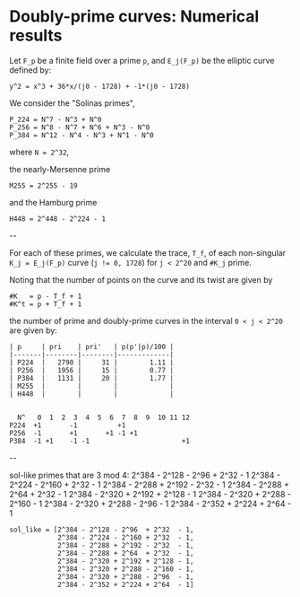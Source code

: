 # Doubly-prime curves: Numerical results

Let `F_p` be a finite field over a prime `p`, and
`E_j(F_p)` be the elliptic curve defined by:

    y^2 = x^3 + 36*x/(j0 - 1728) + -1*(j0 - 1728)

We consider the "Solinas primes",

    P_224 = N^7 - N^3 + N^0
    P_256 = N^8 - N^7 + N^6 + N^3 - N^0
    P_384 = N^12 - N^4 - N^3 + N^1 - N^0

where `N = 2^32`,

the nearly-Mersenne prime

    M255 = 2^255 - 19

and the Hamburg prime

    H448 = 2^448 - 2^224 - 1

--

For each of these primes, we calculate the trace, `T_f`,
of each non-singular `K_j = E_j(F_p)` curve
(`j != 0, 1728`) for `j < 2^20` and `#K_j`
prime.

Noting that the number of points on the curve and 
its twist are given by

    #K   = p - T_f + 1
    #K^t = p + T_f + 1

the number of prime and doubly-prime curves in the
interval `0 < j < 2^20` are given by:

    | p     | pri    | pri'   | p(p'|p)/100 | 
    |-------|--------|--------|-------------|
    | P224  |   2790 |     31 |        1.11 |
    | P256  |   1956 |     15 |        0.77 |
    | P384  |   1131 |     20 |        1.77 |
    | M255  |        |        |             |
    | H448  |        |        |             |


      N^   0  1  2  3  4  5  6  7  8  9  10 11 12
    P224  +1       -1          +1
    P256  -1       +1       +1 -1 +1
    P384  -1 +1    -1 -1                       +1


--

sol-like primes that are 3 mod 4:
2^384 - 2^128 - 2^96  + 2^32  - 1
2^384 - 2^224 - 2^160 + 2^32  - 1
2^384 - 2^288 + 2^192 - 2^32  - 1
2^384 - 2^288 + 2^64  + 2^32  - 1
2^384 - 2^320 + 2^192 + 2^128 - 1
2^384 - 2^320 + 2^288 - 2^160 - 1
2^384 - 2^320 + 2^288 - 2^96  - 1
2^384 - 2^352 + 2^224 + 2^64  - 1
```pari
sol_like = [2^384 - 2^128 - 2^96  + 2^32  - 1,
            2^384 - 2^224 - 2^160 + 2^32  - 1,
            2^384 - 2^288 + 2^192 - 2^32  - 1,
            2^384 - 2^288 + 2^64  + 2^32  - 1,
            2^384 - 2^320 + 2^192 + 2^128 - 1,
            2^384 - 2^320 + 2^288 - 2^160 - 1,
            2^384 - 2^320 + 2^288 - 2^96  - 1,
            2^384 - 2^352 + 2^224 + 2^64  - 1]
```
